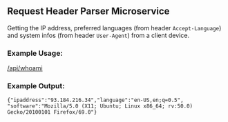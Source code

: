 ## Request Header Parser Microservice

  
Getting the IP address, preferred languages (from header `Accept-Language`)  
and system infos (from header `User-Agent`) from a client device.

### Example Usage:

[/api/whoami](http://localhost:3000/api/whoami)

### Example Output:

`{"ipaddress":"93.184.216.34","language":"en-US,en;q=0.5",  
"software":"Mozilla/5.0 (X11; Ubuntu; Linux x86_64; rv:50.0) Gecko/20100101 Firefox/69.0"}`
